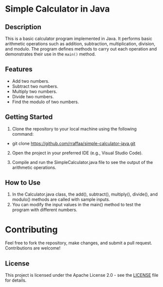 # Simple Calculator in Java

## Description

This is a basic calculator program implemented in Java. It performs basic arithmetic operations such as addition, subtraction, multiplication, division, and modulo. The program defines methods to carry out each operation and demonstrates their use in the `main()` method.

## Features

- Add two numbers.
- Subtract two numbers.
- Multiply two numbers.
- Divide two numbers.
- Find the modulo of two numbers.

## Getting Started

1. Clone the repository to your local machine using the following command:

  -  git clone https://github.com/rraffaa/simple-calculator-java.git
  
2. Open the project in your preferred IDE (e.g., Visual Studio Code).

3. Compile and run the SimpleCalculator.java file to see the output of the arithmetic operations.

## How to Use

1. In the Calculator.java class, the add(), subtract(), multiply(), divide(), and modulo() methods are called with sample inputs.
2. You can modify the input values in the main() method to test the program with different numbers.

# Contributing
Feel free to fork the repository, make changes, and submit a pull request. Contributions are welcome!

## License
This project is licensed under the Apache License 2.0 - see the [LICENSE](./LICENSE) file for details.
